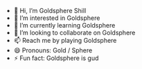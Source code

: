 - 👋 Hi, I’m Goldsphere Shill
- 👀 I’m interested in Goldsphere 
- 🌱 I’m currently learning Goldsphere 
- 💞️ I’m looking to collaborate on Goldsphere 
- 📫 Reach me by playing Goldsphere
- 😄 Pronouns: Gold / Sphere 
- ⚡ Fun fact: Goldsphere is gud

<!---
GoldsphereShill/GoldsphereShill is a ✨ special ✨ repository because its `README.md` (this file) appears on your GitHub profile.
You can click the Preview link to take a look at your changes.
--->
